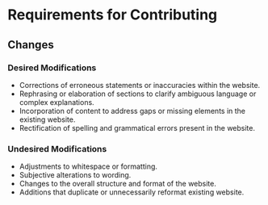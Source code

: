 # Requirements for Contributing

## Changes

### Desired Modifications

- Corrections of erroneous statements or inaccuracies within the website.
- Rephrasing or elaboration of sections to clarify ambiguous language or complex explanations.
- Incorporation of content to address gaps or missing elements in the existing website.
- Rectification of spelling and grammatical errors present in the website.

### Undesired Modifications

- Adjustments to whitespace or formatting.
- Subjective alterations to wording.
- Changes to the overall structure and format of the website.
- Additions that duplicate or unnecessarily reformat existing website.
